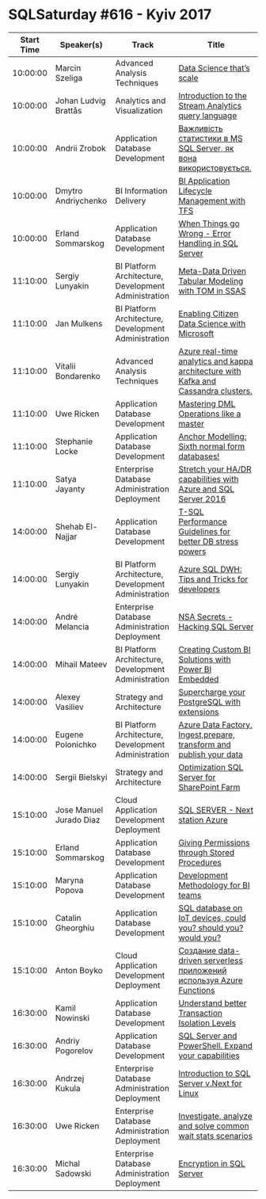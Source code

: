 # SQLSaturday #616 - Kyiv 2017
Start Time|Speaker(s)|Track|Title
---|---|---|---
10:00:00|Marcin Szeliga|Advanced Analysis Techniques|[Data Science that’s scale](57751.md)
10:00:00|Johan Ludvig Brattås|Analytics and Visualization|[Introduction to the Stream Analytics query language](59650.md)
10:00:00|Andrii Zrobok|Application  Database Development|[Важливість статистики в MS SQL Server, як вона використовується.](61138.md)
10:00:00|Dmytro Andriychenko|BI Information Delivery|[BI Application Lifecycle Management with TFS](61230.md)
10:00:00|Erland Sommarskog|Application  Database Development|[When Things go Wrong - Error Handling in SQL Server](63047.md)
11:10:00|Sergiy Lunyakin|BI Platform Architecture, Development  Administration|[Meta-Data Driven Tabular Modeling with TOM in SSAS](58085.md)
11:10:00|Jan Mulkens|BI Platform Architecture, Development  Administration|[Enabling Citizen Data Science with Microsoft](59492.md)
11:10:00|Vitalii Bondarenko|Advanced Analysis Techniques|[Azure real-time analytics and kappa architecture with Kafka and Cassandra clusters.](61360.md)
11:10:00|Uwe Ricken|Application  Database Development|[Mastering DML Operations like a master](62690.md)
11:10:00|Stephanie Locke|Application  Database Development|[Anchor Modelling: Sixth normal form databases!](62708.md)
11:10:00|Satya Jayanty|Enterprise Database Administration  Deployment|[Stretch your HA/DR capabilities with Azure and SQL Server 2016](62954.md)
14:00:00|Shehab El-Najjar|Application  Database Development|[T-SQL Performance Guidelines for better DB stress powers](58023.md)
14:00:00|Sergiy Lunyakin|BI Platform Architecture, Development  Administration|[Azure SQL DWH: Tips and Tricks for developers](58084.md)
14:00:00|André Melancia|Enterprise Database Administration  Deployment|[NSA Secrets - Hacking SQL Server](58241.md)
14:00:00|Mihail Mateev|BI Platform Architecture, Development  Administration|[Creating Custom BI Solutions with Power BI Embedded](60970.md)
14:00:00|Alexey Vasiliev|Strategy and Architecture|[Supercharge your PostgreSQL with extensions](62727.md)
14:00:00|Eugene Polonichko|BI Platform Architecture, Development  Administration|[Azure Data Factory. Ingest,prepare, transform and publish your data](63419.md)
14:00:00|Sergii Bielskyi|Strategy and Architecture|[Optimization SQL Server for SharePoint Farm](65183.md)
15:10:00|Jose Manuel Jurado Diaz|Cloud Application Development  Deployment|[SQL SERVER - Next station Azure](57737.md)
15:10:00|Erland Sommarskog|Application  Database Development|[Giving Permissions through Stored Procedures](63046.md)
15:10:00|Maryna Popova|Application  Database Development|[Development Methodology for BI teams](63583.md)
15:10:00|Catalin Gheorghiu|Application  Database Development|[SQL database on IoT devices, could you? should you? would you?](63631.md)
15:10:00|Anton Boyko|Cloud Application Development  Deployment|[Создание data-driven serverless приложений используя Azure Functions](65148.md)
16:30:00|Kamil Nowinski|Application  Database Development|[Understand better Transaction Isolation Levels](61159.md)
16:30:00|Andriy Pogorelov|Application  Database Development|[SQL Server and PowerShell. Expand your capabilities](61168.md)
16:30:00|Andrzej Kukula|Enterprise Database Administration  Deployment|[Introduction to SQL Server v.Next for Linux](61663.md)
16:30:00|Uwe Ricken|Enterprise Database Administration  Deployment|[Investigate, analyze and solve common wait stats scenarios](62688.md)
16:30:00|Michal Sadowski|Enterprise Database Administration  Deployment|[Encryption in SQL Server](63527.md)
